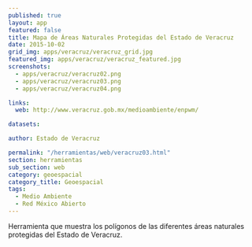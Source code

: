 ```yaml
---
published: true
layout: app
featured: false
title: Mapa de Áreas Naturales Protegidas del Estado de Veracruz
date: 2015-10-02
grid_img: apps/veracruz/veracruz_grid.jpg
featured_img: apps/veracruz/veracruz_featured.jpg
screenshots:
  - apps/veracruz/veracruz02.png
  - apps/veracruz/veracruz03.png
  - apps/veracruz/veracruz04.png

links:
  web: http://www.veracruz.gob.mx/medioambiente/enpwm/

datasets:

author: Estado de Veracruz

permalink: "/herramientas/web/veracruz03.html"
section: herramientas
sub_section: web
category: geoespacial
category_title: Geoespacial
tags:
  - Medio Ambiente
  - Red México Abierto
---
```


Herramienta que muestra los polígonos de las diferentes áreas naturales protegidas del Estado de Veracruz.
